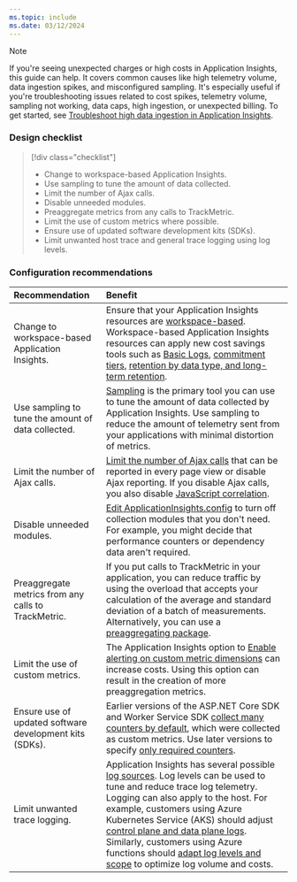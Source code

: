 ```yaml
---
ms.topic: include
ms.date: 03/12/2024
---
```


> [!NOTE]
> If you're seeing unexpected charges or high costs in Application Insights, this guide can help. It covers common causes like high telemetry volume, data ingestion spikes, and misconfigured sampling. It's especially useful if you're troubleshooting issues related to cost spikes, telemetry volume, sampling not working, data caps, high ingestion, or unexpected billing. To get started, see [Troubleshoot high data ingestion in Application Insights](/troubleshoot/azure/azure-monitor/app-insights/telemetry/troubleshoot-high-data-ingestion).

### Design checklist

> [!div class="checklist"]
> * Change to workspace-based Application Insights.
> * Use sampling to tune the amount of data collected.
> * Limit the number of Ajax calls.
> * Disable unneeded modules.
> * Preaggregate metrics from any calls to TrackMetric.
> * Limit the use of custom metrics where possible.
> * Ensure use of updated software development kits (SDKs).
> * Limit unwanted host trace and general trace logging using log levels.

### Configuration recommendations

| Recommendation | Benefit |
|:---------------|:--------|
| Change to workspace-based Application Insights. | Ensure that your Application Insights resources are [workspace-based](../create-workspace-resource.md). Workspace-based Application Insights resources can apply new cost savings tools such as [Basic Logs](../../logs/logs-table-plans.md), [commitment tiers](../../logs/cost-logs.md#commitment-tiers), [retention by data type, and long-term retention](../../logs/data-retention-configure.md#configure-table-level-retention). |
| Use sampling to tune the amount of data collected. | [Sampling](../sampling.md) is the primary tool you can use to tune the amount of data collected by Application Insights. Use sampling to reduce the amount of telemetry sent from your applications with minimal distortion of metrics. |
| Limit the number of Ajax calls. | [Limit the number of Ajax calls](../javascript.md#configuration) that can be reported in every page view or disable Ajax reporting. If you disable Ajax calls, you also disable [JavaScript correlation](../javascript.md#enable-distributed-tracing). |
| Disable unneeded modules. | [Edit ApplicationInsights.config](../configuration-with-applicationinsights-config.md) to turn off collection modules that you don't need. For example, you might decide that performance counters or dependency data aren't required. |
| Preaggregate metrics from any calls to TrackMetric. | If you put calls to TrackMetric in your application, you can reduce traffic by using the overload that accepts your calculation of the average and standard deviation of a batch of measurements. Alternatively, you can use a [preaggregating package](https://www.myget.org/gallery/applicationinsights-sdk-labs). |
| Limit the use of custom metrics. | The Application Insights option to [Enable alerting on custom metric dimensions](../pre-aggregated-metrics-log-metrics.md#custom-metrics-dimensions-and-preaggregation) can increase costs. Using this option can result in the creation of more preaggregation metrics. |
| Ensure use of updated software development kits (SDKs). | Earlier versions of the ASP.NET Core SDK and Worker Service SDK [collect many counters by default](../asp-net-counters.md#default-counters-collected), which were collected as custom metrics. Use later versions to specify [only required counters](../asp-net-counters.md#customizing-counters-to-be-collected). |
| Limit unwanted trace logging. | Application Insights has several possible [log sources](../opentelemetry-add-modify.md#included-instrumentation-libraries). Log levels can be used to tune and reduce trace log telemetry. Logging can also apply to the host. For example, customers using Azure Kubernetes Service (AKS) should adjust [control plane and data plane logs](/azure/aks/monitor-aks#logs). Similarly, customers using Azure functions should [adapt log levels and scope](/azure/azure-functions/configure-monitoring) to optimize log volume and costs. |
